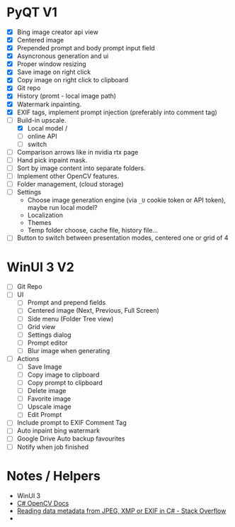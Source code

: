 # PyQT V1
 - [x] Bing image creator api view
 - [x] Centered image
 - [x] Prepended prompt and body prompt input field
 - [x] Asyncronous generation and ui
 - [x] Proper window resizing
 - [x] Save image on right click
 - [x] Copy image on right click to clipboard
 - [x] Git repo
 - [x] History (promt - local image path)
 - [x] Watermark inpainting.
 - [x] EXIF tags, implement prompt injection (preferably into comment tag)
 - [ ] Build-in upscale. 
	 - [x] Local model / 
	 - [ ] online API
	 - [ ] switch
 - [ ] Comparison arrows like in nvidia rtx page
 - [ ] Hand pick inpaint mask.
 - [ ] Sort by image content into separate folders.
 - [ ] Implement other OpenCV features. 
 - [ ] Folder management, (cloud storage)
 - [ ] Settings 
	- Choose image generation engine (via `_U` cookie token or API token), maybe run local model?
	- Localization
	- Themes
	- Temp folder choose, cache file, history file...
 - [ ] Button to switch between presentation modes, centered one or grid of 4

# WinUI 3 V2
- [ ] Git Repo
- [ ] UI 
	- [ ] Prompt and prepend fields
	- [ ] Centered image (Next, Previous, Full Screen)
	- [ ] Side menu (Folder Tree view)
	- [ ] Grid view
	- [ ] Settings dialog
	- [ ] Prompt editor
	- [ ] Blur image when generating
- [ ] Actions
	- [ ] Save Image
	- [ ] Copy image to clipboard
	- [ ] Copy prompt to clipboard
	- [ ] Delete image
	- [ ] Favorite image
	- [ ] Upscale image
	- [ ] Edit Prompt
- [ ] Include prompt to EXIF Comment Tag
- [ ] Auto inpaint bing watermark
- [ ] Google Drive Auto backup favourites
- [ ] Notify when job finished

# Notes / Helpers
- WinUI 3
- [C# OpenCV Docs](https://shimat.github.io/opencvsharp_docs/html/d79b4840-c9b3-3173-c05c-a9f65420bac0.htm)
- [Reading data metadata from JPEG, XMP or EXIF in C# - Stack Overflow](https://stackoverflow.com/questions/2280948/reading-data-metadata-from-jpeg-xmp-or-exif-in-c-sharp)
- 